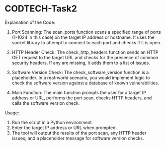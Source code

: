 # CODTECH-Task2






Explanation of the Code:

1. Port Scanning:
The scan_ports function scans a specified range of ports (1-1024 in this case) on the target IP address or hostname. It uses the socket library to attempt to connect to each port and checks if it is open.

2. HTTP Header Check:
The check_http_headers function sends an HTTP GET request to the target URL and checks for the presence of common security headers. If any are missing, it adds them to a list of issues.

3. Software Version Check:
The check_software_version function is a placeholder. In a real-world scenario, you would implement logic to check the software version against a database of known vulnerabilities.

4. Main Function:
The main function prompts the user for a target IP address or URL, performs the port scan, checks HTTP headers, and calls the software version check.

Usage:
1. Run the script in a Python environment.
2. Enter the target IP address or URL when prompted.
3. The tool will output the results of the port scan, any HTTP header issues, and a placeholder message for software version checks.
